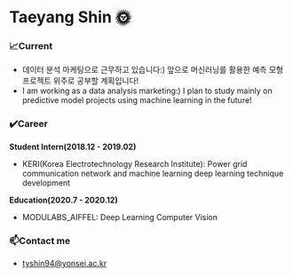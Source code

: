 # Taeyang Shin 🌞

### 📈Current
- 데이터 분석 마케팅으로 근무하고 있습니다:) 앞으로 머신러닝를 활용한 예측 모형 프로젝트 위주로 공부할 계획입니다!
- I am working as a data analysis marketing:) I plan to study mainly on predictive model projects using machine learning in the future!

### ✔️Career
**Student Intern(2018.12 - 2019.02)**
- KERI(Korea Electrotechnology Research Institute): Power grid communication network and machine learning deep learning technique development

**Education(2020.7 - 2020.12)**
- MODULABS_AIFFEL: Deep Learning Computer Vision

### 📫Contact me
- tyshin94@yonsei.ac.kr
